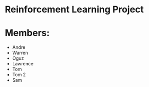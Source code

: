 # Reinforcement Learning Project

# Members:

- Andre
- Warren
- Oguz
- Lawrence
- Tom
- Tom 2
- Sam
